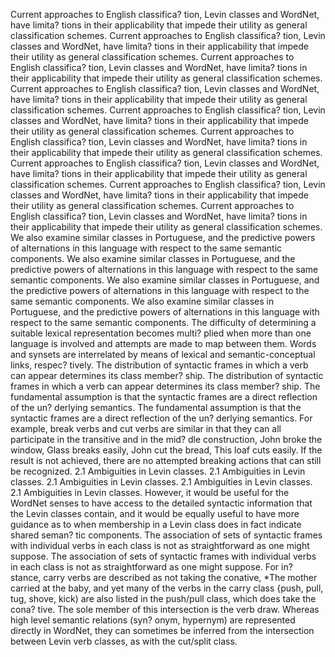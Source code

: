 Current approaches to English classifica? tion, Levin classes and WordNet, have limita? tions in their applicability that impede their utility as general classification schemes.
Current approaches to English classifica? tion, Levin classes and WordNet, have limita? tions in their applicability that impede their utility as general classification schemes.
Current approaches to English classifica? tion, Levin classes and WordNet, have limita? tions in their applicability that impede their utility as general classification schemes.
Current approaches to English classifica? tion, Levin classes and WordNet, have limita? tions in their applicability that impede their utility as general classification schemes.
Current approaches to English classifica? tion, Levin classes and WordNet, have limita? tions in their applicability that impede their utility as general classification schemes.
Current approaches to English classifica? tion, Levin classes and WordNet, have limita? tions in their applicability that impede their utility as general classification schemes.
Current approaches to English classifica? tion, Levin classes and WordNet, have limita? tions in their applicability that impede their utility as general classification schemes.
Current approaches to English classifica? tion, Levin classes and WordNet, have limita? tions in their applicability that impede their utility as general classification schemes.
Current approaches to English classifica? tion, Levin classes and WordNet, have limita? tions in their applicability that impede their utility as general classification schemes.
We also examine similar classes in Portuguese, and the predictive powers of alternations in this language with respect to the same semantic components.
We also examine similar classes in Portuguese, and the predictive powers of alternations in this language with respect to the same semantic components.
We also examine similar classes in Portuguese, and the predictive powers of alternations in this language with respect to the same semantic components.
We also examine similar classes in Portuguese, and the predictive powers of alternations in this language with respect to the same semantic components.
The difficulty of determining a suitable lexical representation becomes multi? plied when more than one language is involved and attempts are made to map between them.
Words and synsets are interrelated by means of lexical and semantic-conceptual links, respec? tively.
The distribution of syntactic frames in which a verb can appear determines its class member? ship.
The distribution of syntactic frames in which a verb can appear determines its class member? ship.
The fundamental assumption is that the syntactic frames are a direct reflection of the un? derlying semantics.
The fundamental assumption is that the syntactic frames are a direct reflection of the un? derlying semantics.
For example, break verbs and cut verbs are similar in that they can all participate in the transitive and in the mid? dle construction, John broke the window, Glass breaks easily, John cut the bread, This loaf cuts easily.
If the result is not achieved, there are no attempted breaking actions that can still be recognized.
2.1 Ambiguities in Levin classes.
2.1 Ambiguities in Levin classes.
2.1 Ambiguities in Levin classes.
2.1 Ambiguities in Levin classes.
2.1 Ambiguities in Levin classes.
However, it would be useful for the WordNet senses to have access to the detailed syntactic information that the Levin classes contain, and it would be equally useful to have more guidance as to when membership in a Levin class does in fact indicate shared seman? tic components.
The association of sets of syntactic frames with individual verbs in each class is not as straightforward as one might suppose.
The association of sets of syntactic frames with individual verbs in each class is not as straightforward as one might suppose.
For in? stance, carry verbs are described as not taking the conative, *The mother carried at the baby, and yet many of the verbs in the carry class {push, pull, tug, shove, kick) are also listed in the push/pull class, which does take the cona? tive.
The sole member of this intersection is the verb draw.
Whereas high level semantic relations (syn? onym, hypernym) are represented directly in WordNet, they can sometimes be inferred from the intersection between Levin verb classes, as with the cut/split class.
